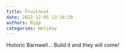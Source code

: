 ```yaml
---
title: Fruitnnut
date: 2022-12-05 13:34:29
authors: Ripp
categories: Holiday
---
```


 Historic Barnwell...
Build it and they will come!